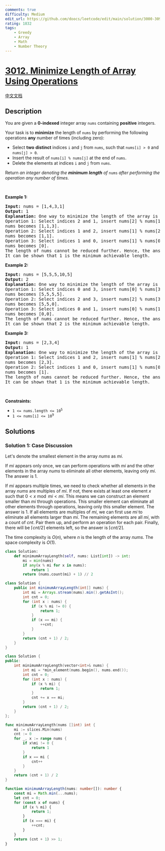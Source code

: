 ```yaml
---
comments: true
difficulty: Medium
edit_url: https://github.com/doocs/leetcode/edit/main/solution/3000-3099/3012.Minimize%20Length%20of%20Array%20Using%20Operations/README_EN.md
rating: 1832
tags:
    - Greedy
    - Array
    - Math
    - Number Theory
---
```


# [3012. Minimize Length of Array Using Operations](https://leetcode.com/problems/minimize-length-of-array-using-operations)

[中文文档](/solution/3000-3099/3012.Minimize%20Length%20of%20Array%20Using%20Operations/README.md)

## Description

<p>You are given a <strong>0-indexed</strong> integer array <code>nums</code> containing <strong>positive</strong> integers.</p>

<p>Your task is to <strong>minimize</strong> the length of <code>nums</code> by performing the following operations <strong>any</strong> number of times (including zero):</p>

<ul>
	<li>Select <strong>two</strong> <strong>distinct</strong> indices <code>i</code> and <code>j</code> from <code>nums</code>, such that <code>nums[i] &gt; 0</code> and <code>nums[j] &gt; 0</code>.</li>
	<li>Insert the result of <code>nums[i] % nums[j]</code> at the end of <code>nums</code>.</li>
	<li>Delete the elements at indices <code>i</code> and <code>j</code> from <code>nums</code>.</li>
</ul>

<p>Return <em>an integer denoting the <strong>minimum</strong> <strong>length</strong> of </em><code>nums</code><em> after performing the operation any number of times.</em></p>

<p>&nbsp;</p>
<p><strong class="example">Example 1:</strong></p>

<pre>
<strong>Input:</strong> nums = [1,4,3,1]
<strong>Output:</strong> 1
<strong>Explanation:</strong> One way to minimize the length of the array is as follows:
Operation 1: Select indices 2 and 1, insert nums[2] % nums[1] at the end and it becomes [1,4,3,1,3], then delete elements at indices 2 and 1.
nums becomes [1,1,3].
Operation 2: Select indices 1 and 2, insert nums[1] % nums[2] at the end and it becomes [1,1,3,1], then delete elements at indices 1 and 2.
nums becomes [1,1].
Operation 3: Select indices 1 and 0, insert nums[1] % nums[0] at the end and it becomes [1,1,0], then delete elements at indices 1 and 0.
nums becomes [0].
The length of nums cannot be reduced further. Hence, the answer is 1.
It can be shown that 1 is the minimum achievable length. </pre>

<p><strong class="example">Example 2:</strong></p>

<pre>
<strong>Input:</strong> nums = [5,5,5,10,5]
<strong>Output:</strong> 2
<strong>Explanation:</strong> One way to minimize the length of the array is as follows:
Operation 1: Select indices 0 and 3, insert nums[0] % nums[3] at the end and it becomes [5,5,5,10,5,5], then delete elements at indices 0 and 3.
nums becomes [5,5,5,5]. 
Operation 2: Select indices 2 and 3, insert nums[2] % nums[3] at the end and it becomes [5,5,5,5,0], then delete elements at indices 2 and 3. 
nums becomes [5,5,0]. 
Operation 3: Select indices 0 and 1, insert nums[0] % nums[1] at the end and it becomes [5,5,0,0], then delete elements at indices 0 and 1.
nums becomes [0,0].
The length of nums cannot be reduced further. Hence, the answer is 2.
It can be shown that 2 is the minimum achievable length. </pre>

<p><strong class="example">Example 3:</strong></p>

<pre>
<strong>Input:</strong> nums = [2,3,4]
<strong>Output:</strong> 1
<strong>Explanation:</strong> One way to minimize the length of the array is as follows: 
Operation 1: Select indices 1 and 2, insert nums[1] % nums[2] at the end and it becomes [2,3,4,3], then delete elements at indices 1 and 2.
nums becomes [2,3].
Operation 2: Select indices 1 and 0, insert nums[1] % nums[0] at the end and it becomes [2,3,1], then delete elements at indices 1 and 0.
nums becomes [1].
The length of nums cannot be reduced further. Hence, the answer is 1.
It can be shown that 1 is the minimum achievable length.</pre>

<p>&nbsp;</p>
<p><strong>Constraints:</strong></p>

<ul>
	<li><code>1 &lt;= nums.length &lt;= 10<sup>5</sup></code></li>
	<li><code>1 &lt;= nums[i] &lt;= 10<sup>9</sup></code></li>
</ul>

## Solutions

### Solution 1: Case Discussion

Let's denote the smallest element in the array $nums$ as $mi$.

If $mi$ appears only once, we can perform operations with $mi$ and the other elements in the array $nums$ to eliminate all other elements, leaving only $mi$. The answer is $1$.

If $mi$ appears multiple times, we need to check whether all elements in the array $nums$ are multiples of $mi$. If not, there exists at least one element $x$ such that $0 < x \bmod mi < mi$. This means we can construct an element smaller than $mi$ through operations. This smaller element can eliminate all other elements through operations, leaving only this smaller element. The answer is $1$. If all elements are multiples of $mi$, we can first use $mi$ to eliminate all elements larger than $mi$. The remaining elements are all $mi$, with a count of $cnt$. Pair them up, and perform an operation for each pair. Finally, there will be $\lceil cnt / 2 \rceil$ elements left, so the answer is $\lceil cnt / 2 \rceil$.

The time complexity is $O(n)$, where $n$ is the length of the array $nums$. The space complexity is $O(1)$.

<!-- tabs:start -->

```python
class Solution:
    def minimumArrayLength(self, nums: List[int]) -> int:
        mi = min(nums)
        if any(x % mi for x in nums):
            return 1
        return (nums.count(mi) + 1) // 2
```

```java
class Solution {
    public int minimumArrayLength(int[] nums) {
        int mi = Arrays.stream(nums).min().getAsInt();
        int cnt = 0;
        for (int x : nums) {
            if (x % mi != 0) {
                return 1;
            }
            if (x == mi) {
                ++cnt;
            }
        }
        return (cnt + 1) / 2;
    }
}
```

```cpp
class Solution {
public:
    int minimumArrayLength(vector<int>& nums) {
        int mi = *min_element(nums.begin(), nums.end());
        int cnt = 0;
        for (int x : nums) {
            if (x % mi) {
                return 1;
            }
            cnt += x == mi;
        }
        return (cnt + 1) / 2;
    }
};
```

```go
func minimumArrayLength(nums []int) int {
	mi := slices.Min(nums)
	cnt := 0
	for _, x := range nums {
		if x%mi != 0 {
			return 1
		}
		if x == mi {
			cnt++
		}
	}
	return (cnt + 1) / 2
}
```

```ts
function minimumArrayLength(nums: number[]): number {
    const mi = Math.min(...nums);
    let cnt = 0;
    for (const x of nums) {
        if (x % mi) {
            return 1;
        }
        if (x === mi) {
            ++cnt;
        }
    }
    return (cnt + 1) >> 1;
}
```

<!-- tabs:end -->

<!-- end -->
